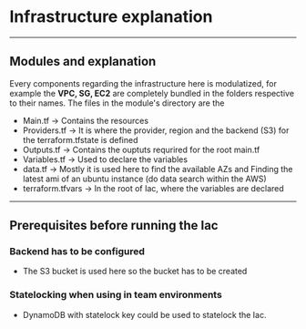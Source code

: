 # Infrastructure explanation
---
## Modules and explanation
Every components regarding the infrastructure here is modulatized, for example the **VPC, SG, EC2** are completely bundled in the folders respective to their names.
The files in the module's directory are the
- Main.tf -> Contains the resources
- Providers.tf -> It is where the provider, region and the backend (S3) for the terraform.tfstate is defined
- Outputs.tf -> Contains the ouptuts requrired for the root main.tf
- Variables.tf -> Used to declare the variables 
- data.tf -> Mostly it is used here to find the available AZs and Finding the latest ami of an ubuntu instance (do data search within the AWS)
- terraform.tfvars -> In the root of Iac, where the variables are declared
---
## Prerequisites before running the Iac
### Backend has to be configured
- The S3 bucket is used here so the bucket has to be created
### Statelocking when using in team environments
- DynamoDB with statelock key could be used to statelock the Iac.

